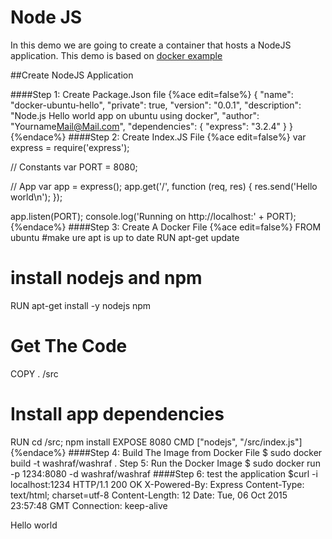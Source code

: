 # Node JS

In this demo we are going to create a container that hosts a NodeJS application.
This demo is based on [docker example](https://docs.docker.com/examples/nodejs_web_app/)

##Create NodeJS Application

####Step 1: Create Package.Json file
{%ace edit=false%}
{
  "name": "docker-ubuntu-hello",
  "private": true,
  "version": "0.0.1",
  "description": "Node.js Hello world app on ubuntu using docker",
  "author": "Yourname<Mail@Mail.com>",
  "dependencies": {
    "express": "3.2.4"
  }
}
{%endace%}
####Step 2: Create Index.JS File
{%ace edit=false%}
var express = require('express');

// Constants
var PORT = 8080;

// App
var app = express();
app.get('/', function (req, res) {
  res.send('Hello world\n');
});

app.listen(PORT);
console.log('Running on http://localhost:' + PORT);
{%endace%}
####Step 3: Create A Docker File
{%ace edit=false%}
FROM    ubuntu
#make ure apt is up to date
RUN apt-get update
# install nodejs and npm
RUN apt-get install -y nodejs npm  
# Get The Code 
COPY . /src
# Install app dependencies
RUN cd /src; npm install
EXPOSE  8080
CMD ["nodejs", "/src/index.js"]
{%endace%}
####Step 4: Build The Image from Docker File
$ sudo docker build -t washraf/washraf .
Step 5: Run the Docker Image
$ sudo docker run -p 1234:8080 -d washraf/washraf
####Step 6: test the application
$curl -i localhost:1234
HTTP/1.1 200 OK
X-Powered-By: Express
Content-Type: text/html; charset=utf-8
Content-Length: 12
Date: Tue, 06 Oct 2015 23:57:48 GMT
Connection: keep-alive

Hello world

